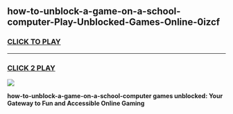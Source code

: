 
## how-to-unblock-a-game-on-a-school-computer-Play-Unblocked-Games-Online-0izcf
<h3>
<a href="https://premium76.site?title=how-to-unblock-a-game-on-a-school-computer&ref=24A">CLICK TO PLAY</a></h3>
<hr>

<h3>
<a href="https://premium76.site?title=how-to-unblock-a-game-on-a-school-computer&ref=24A">CLICK 2 PLAY</a>
  
</h3>

<a href="https://premium76.site?title=how-to-unblock-a-game-on-a-school-computer&ref=24A"><img src="https://clearcache.store/games.png"></a>


**how-to-unblock-a-game-on-a-school-computer games unblocked: Your Gateway to Fun and Accessible Online Gaming**
